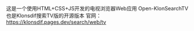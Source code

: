 这是一个使用HTML+CSS+JS开发的电视浏览器Web应用
Open-KlonSearchTV也是Klonsdif搜索TV版的开源版本
官网：https://klonsdif.pages.dev/search/web/tv
